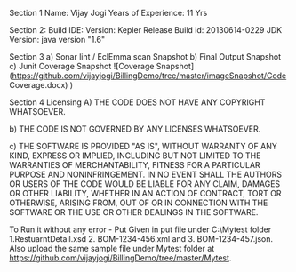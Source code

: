 Section 1
	Name: Vijay Jogi
	Years of Experience: 11 Yrs

Section 2: 
	Build IDE: Version: Kepler Release Build id: 20130614-0229
	JDK Version: java version "1.6"

Section 3 
a)	Sonar lint / EclEmma scan Snapshot 
b)	Final Output Snapshot 
c)	Junit Coverage Snapshot ![Coverage Snapshot] (https://github.com/vijayjogi/BillingDemo/tree/master/imageSnapshot/Code Coverage.docx) )

Section 4 
Licensing 
A)	THE CODE DOES NOT HAVE ANY COPYRIGHT WHATSOEVER. 

b)	THE CODE IS NOT GOVERNED BY ANY LICENSES WHATSOEVER.
 
c)	THE SOFTWARE IS PROVIDED "AS IS", WITHOUT WARRANTY OF ANY KIND, EXPRESS OR IMPLIED, INCLUDING BUT NOT LIMITED TO THE WARRANTIES OF MERCHANTABILITY, FITNESS FOR A PARTICULAR PURPOSE AND NONINFRINGEMENT. IN NO EVENT SHALL THE AUTHORS OR USERS OF THE CODE WOULD BE LIABLE FOR ANY CLAIM, DAMAGES OR OTHER LIABILITY, WHETHER IN AN ACTION OF CONTRACT, TORT OR OTHERWISE, ARISING FROM, OUT OF OR IN CONNECTION WITH THE SOFTWARE OR THE USE OR OTHER DEALINGS IN THE SOFTWARE.

To Run it without any error - Put Given in put file under C:\Mytest folder 1.RestuarntDetail.xsd 2. BOM-1234-456.xml and 3. BOM-1234-457.json. Also upload the same sample file under Mytest folder at https://github.com/vijayjogi/BillingDemo/tree/master/Mytest.
